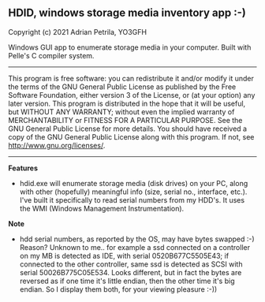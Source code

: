 ## HDID, windows storage media inventory app :-)

Copyright (c) 2021 Adrian Petrila, YO3GFH<br>
    
Windows GUI app to enumerate storage media in your computer.
Built with Pelle's C compiler system.

---------
                       
This program is free software: you can redistribute it and/or modify
it under the terms of the GNU General Public License as published by
the Free Software Foundation, either version 3 of the License, or
(at your option) any later version.
This program is distributed in the hope that it will be useful,
but WITHOUT ANY WARRANTY; without even the implied warranty of
MERCHANTABILITY or FITNESS FOR A PARTICULAR PURPOSE.  See the
GNU General Public License for more details.
You should have received a copy of the GNU General Public License
along with this program.  If not, see <http://www.gnu.org/licenses/>.

---------

**Features**

* hdid.exe will enumerate storage media (disk drives) on your PC,
along with other (hopefully) meaningful info (size, serial no., 
interface, etc.). I've built it specifically to read serial numbers
from my HDD's. It uses the WMI (Windows Management Instrumentation).

**Note**
* hdd serial numbers, as reported by the OS, may have bytes swapped :-)
Reason? Unknown to me.. for example a ssd connected on a controller on
my MB is detected as IDE, with serial 0520B677C5505E43; if connected to
the other controller, same ssd is detected as SCSI with serial 
50026B775C05E534. Looks different, but in fact the bytes are reversed as
if one time it's little endian, then the other time it's big endian.
So I display them both, for your viewing pleasure :-))

